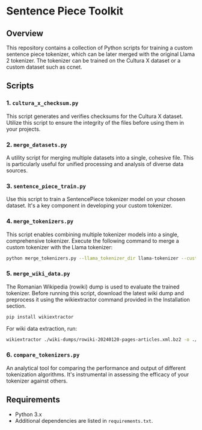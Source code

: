 # Sentence Piece Toolkit

## Overview
This repository contains a collection of Python scripts for training a custom sentence piece tokenizer, which can be later merged with the original Llama 2 tokenizer. The tokenizer can be trained on the Cultura X dataset or a custom dataset such as ccnet.

## Scripts

### 1. `cultura_x_checksum.py`
This script generates and verifies checksums for the Cultura X dataset. Utilize this script to ensure the integrity of the files before using them in your projects.

### 2. `merge_datasets.py`
A utility script for merging multiple datasets into a single, cohesive file. This is particularly useful for unified processing and analysis of diverse data sources.

### 3. `sentence_piece_train.py`
Use this script to train a SentencePiece tokenizer model on your chosen dataset. It's a key component in developing your custom tokenizer.

### 4. `merge_tokenizers.py`
This script enables combining multiple tokenizer models into a single, comprehensive tokenizer. Execute the following command to merge a custom tokenizer with the Llama tokenizer:

```bash
python merge_tokenizers.py --llama_tokenizer_dir llama-tokenizer --custom_tokenizer_file ./tokenizers/ro_tokenizer.model
```

### 5. `merge_wiki_data.py`
The Romanian Wikipedia (rowiki) dump is used to evaluate the trained tokenizer. Before running this script, download the latest wiki dump and preprocess it using the wikiextractor command provided in the Installation section.

```bash
pip install wikiextractor
```
For wiki data extraction, run:

```bash
wikiextractor ./wiki-dumps/rowiki-20240120-pages-articles.xml.bz2 -o ./wiki-data --json
```

### 6. `compare_tokenizers.py`
An analytical tool for comparing the performance and output of different tokenization algorithms. It's instrumental in assessing the efficacy of your tokenizer against others.

## Requirements
- Python 3.x
- Additional dependencies are listed in `requirements.txt`.
